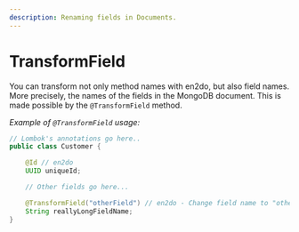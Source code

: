 ```yaml
---
description: Renaming fields in Documents.
---
```


# TransformField

You can transform not only method names with en2do, but also field names. More precisely, the names of the fields in the MongoDB document. This is made possible by the `@TransformField` method.

_Example of `@TransformField` usage:_

```java
// Lombok's annotations go here.. 
public class Customer {

    @Id // en2do
    UUID uniqueId;

    // Other fields go here...

    @TransformField("otherField") // en2do - Change field name to "otherField"
    String reallyLongFieldName;
}
```
